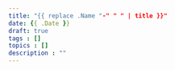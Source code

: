 ```yaml
---
title: "{{ replace .Name "-" " " | title }}"
date: {{ .Date }}
draft: true
tags : []
topics : []
description : ""
---
```


